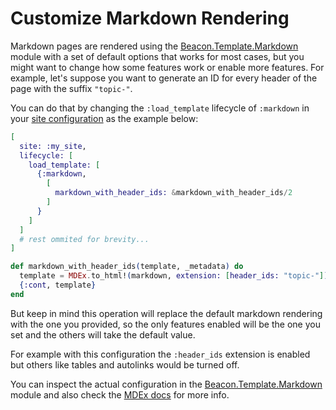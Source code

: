 # Customize Markdown Rendering

Markdown pages are rendered using the [Beacon.Template.Markdown](https://hexdocs.pm/beacon/0.1.0/Beacon.Template.Markdown.html) module with a set of default options that works for most cases,
but you might want to change how some features work or enable more features. For example, let's suppose you want to generate an ID for every header of the page with the suffix `"topic-"`.

You can do that by changing the `:load_template` lifecycle of `:markdown` in your [site configuration](https://hexdocs.pm/beacon/0.1.0/Beacon.html#start_link/1) as the example below:

```elixir
[
  site: :my_site,
  lifecycle: [
    load_template: [
      {:markdown,
        [
          markdown_with_header_ids: &markdown_with_header_ids/2
        ]
      }
    ]
  ]
  # rest ommited for brevity...
]

def markdown_with_header_ids(template, _metadata) do
  template = MDEx.to_html!(markdown, extension: [header_ids: "topic-"])
  {:cont, template}
end
```

But keep in mind this operation will replace the default markdown rendering with the one you provided,
so the only features enabled will be the one you set and the others will take the default value.

For example with this configuration the `:header_ids` extension is enabled but others like tables and autolinks would be turned off.

You can inspect the actual configuration in the [Beacon.Template.Markdown](https://hexdocs.pm/beacon/0.1.0/Beacon.Template.Markdown.html) module and also check the [MDEx docs](https://hexdocs.pm/mdex/MDEx.html#to_html/2) for more info.